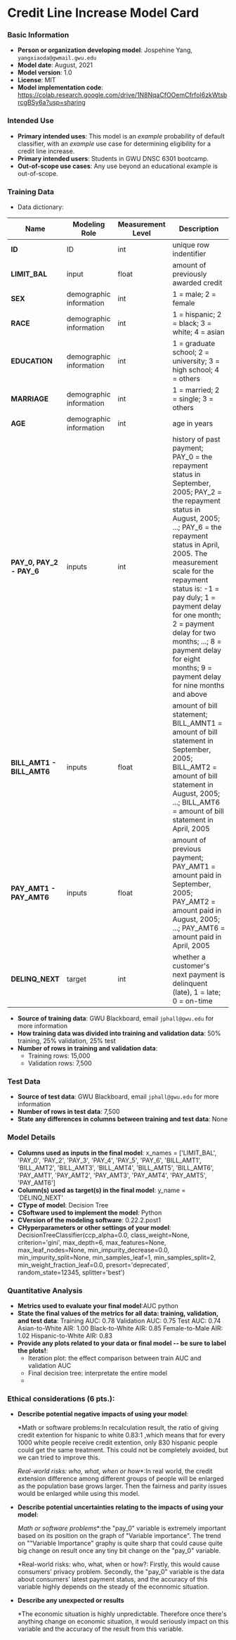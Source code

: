 # Credit Line Increase Model Card

### Basic Information

* **Person or organization developing model**: Jospehine Yang, `yangxiaoda@gwmail.gwu.edu`
* **Model date**: August, 2021
* **Model version**: 1.0
* **License**: MIT
* **Model implementation code**: https://colab.research.google.com/drive/1N8NqaCfOOemCfrfoI6zkWtsbrcgBSy6a?usp=sharing

### Intended Use
* **Primary intended uses**: This model is an *example* probability of default classifier, with an *example* use case for determining eligibility for a credit line increase.
* **Primary intended users**: Students in GWU DNSC 6301 bootcamp.
* **Out-of-scope use cases**: Any use beyond an educational example is out-of-scope.

### Training Data

* Data dictionary: 

| Name | Modeling Role | Measurement Level| Description|
| ---- | ------------- | ---------------- | ---------- |
|**ID**| ID | int | unique row indentifier |
| **LIMIT_BAL** | input | float | amount of previously awarded credit |
| **SEX** | demographic information | int | 1 = male; 2 = female
| **RACE** | demographic information | int | 1 = hispanic; 2 = black; 3 = white; 4 = asian |
| **EDUCATION** | demographic information | int | 1 = graduate school; 2 = university; 3 = high school; 4 = others |
| **MARRIAGE** | demographic information | int | 1 = married; 2 = single; 3 = others |
| **AGE** | demographic information | int | age in years |
| **PAY_0, PAY_2 - PAY_6** | inputs | int | history of past payment; PAY_0 = the repayment status in September, 2005; PAY_2 = the repayment status in August, 2005; ...; PAY_6 = the repayment status in April, 2005. The measurement scale for the repayment status is: -1 = pay duly; 1 = payment delay for one month; 2 = payment delay for two months; ...; 8 = payment delay for eight months; 9 = payment delay for nine months and above |
| **BILL_AMT1 - BILL_AMT6** | inputs | float | amount of bill statement; BILL_AMNT1 = amount of bill statement in September, 2005; BILL_AMT2 = amount of bill statement in August, 2005; ...; BILL_AMT6 = amount of bill statement in April, 2005 |
| **PAY_AMT1 - PAY_AMT6** | inputs | float | amount of previous payment; PAY_AMT1 = amount paid in September, 2005; PAY_AMT2 = amount paid in August, 2005; ...; PAY_AMT6 = amount paid in April, 2005 |
| **DELINQ_NEXT**| target | int | whether a customer's next payment is delinquent (late), 1 = late; 0 = on-time |

* **Source of training data**: GWU Blackboard, email `jphall@gwu.edu` for more information
* **How training data was divided into training and validation data**: 50% training, 25% validation, 25% test
* **Number of rows in training and validation data**:
  * Training rows: 15,000
  * Validation rows: 7,500

### Test Data
* **Source of test data**: GWU Blackboard, email `jphall@gwu.edu` for more information
* **Number of rows in test data**: 7,500
* **State any differences in columns between training and test data**: None

### Model Details
* **Columns used as inputs in the final model**:
x_names = ['LIMIT_BAL', 'PAY_0', 'PAY_2', 'PAY_3', 'PAY_4', 'PAY_5', 'PAY_6', 'BILL_AMT1', 'BILL_AMT2', 'BILL_AMT3', 'BILL_AMT4', 'BILL_AMT5', 'BILL_AMT6', 'PAY_AMT1', 'PAY_AMT2', 'PAY_AMT3', 'PAY_AMT4', 'PAY_AMT5', 'PAY_AMT6']
* **Column(s) used as target(s) in the final model**:
y_name = 'DELINQ_NEXT'
* **CType of model**:
Decision Tree
* **CSoftware used to implement the model**:
Python
* **CVersion of the modeling software**:
0.22.2.post1
* **CHyperparameters or other settings of your model**:
DecisionTreeClassifier(ccp_alpha=0.0, class_weight=None, criterion='gini',
                       max_depth=6, max_features=None, max_leaf_nodes=None,
                       min_impurity_decrease=0.0, min_impurity_split=None,
                       min_samples_leaf=1, min_samples_split=2,
                       min_weight_fraction_leaf=0.0, presort='deprecated',
                       random_state=12345, splitter='best')
###  Quantitative Analysis
* **Metrics used to evaluate your final model**:AUC python
* **State the final values of the metrics for all data: training, validation, and test data**:
Training AUC: 0.78 Validation AUC: 0.75 Test AUC: 0.74 Asian-to-White AIR: 1.00 Black-to-White AIR: 0.85 Female-to-Male AIR: 1.02 Hispanic-to-White AIR: 0.83
* **Provide any plots related to your data or final model -- be sure to label the plots!**:
  * Iteration plot: the effect comparison between train AUC and validation AUC
  * Final decision tree: interpretate the entire model
  * 

### Ethical considerations (6 pts.):
* **Describe potential negative impacts of using your model**:

   *Math or software problems:In recalculation result, the ratio of giving credit extention for hispanic to white 0.83:1 ,which means that for every 1000 white people receive credit extention, only 830 hispanic people could get the same treatment. This could not be completely avoided, but we can tried to improve this. 
   
   *Real-world risks: who, what, when or how**:In real world, the credit extension difference among different groups of people will be enlarged as the population base grows larger. Then the fairness and parity issues would be enlarged while using this model. 
   
* **Describe potential uncertainties relating to the impacts of using your model**:

   *Math or software problems**:the "pay_0" variable is extremely important based on its position on the graph of "Variable importance". The trend on ""Variable Importance" graphy is quite sharp that could cause quite big change on result once any tiny bit change on the "pay_0" variable.
   
   *Real-world risks: who, what, when or how?: Firstly, this would cause consumers' privacy problem. Secondly, the "pay_0" variable is the data about consumers' latest payment status, and the accuracy of this variable highly depends on the steady of the econnomic situation. 
   
* **Describe any unexpected or results**

   *The economic situation is highly unpredictable. Therefore once there's anything change on economic situation, it would seriously impact on this variable and the accuracy of the result from this variable.
